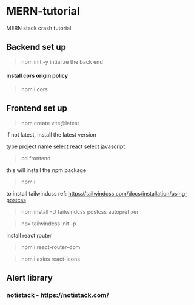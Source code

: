 # MERN-tutorial
MERN stack crash tutorial


## Backend set up 

> npm init -y
intialize the back end

#### install cors origin policy
> npm i cors


## Frontend set up
> npm create vite@latest

if not latest,  install the latest version

type project name
select react
select javascript

> cd frontend

this will install the npm package
>npm i 

to install tailwindcss ref: https://tailwindcss.com/docs/installation/using-postcss 
> npm install -D tailwindcss postcss autoprefixer

> npx tailwindcss init -p

install react router
> npm i react-router-dom



>npm i axios react-icons


## Alert library 
### notistack - https://notistack.com/
